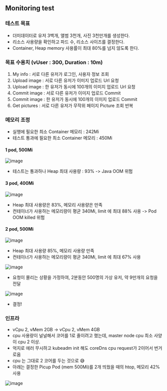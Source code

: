 ## Monitoring test

### 테스트 목표
- 더미데이터로 유저 3백개, 앨범 3천개, 사진 3천만개를 생성한다.
- 리소스 사용량을 확인하고 파드 수, 리소스 사이즈를 결정한다.
- Container, Heap memory 사용률이 최대 80%를 넘지 않도록 한다.

### 목표 수용치 (vUser : 300, Duration : 10m)
1. My info : 서로 다른 유저가 로그인, 사용자 정보 조회
2. Upload image : 서로 다른 유저가 이미지 업로드 Url 요청
3. Upload image : 한 유저가 동시에 100개의 이미지 업로드 Url 요청
4. Commit image : 서로 다른 유저가 이미지 업로드 Commit
5. Commit image : 한 유저가 동시에 100개의 이미지 업로드 Commit
6. Get pictures : 서로 다른 유저가 무작위 페이지 Picture 조회 반복

### 메모리 조정
- 실행에 필요한 최소 Container 메모리 : 242Mi
- 테스트 통과에 필요한 최소 Container 메모리 : 450Mi

#### 1 pod, 500Mi
![image](https://github.com/ecsimsw/pic-up/assets/46060746/eab4c571-f672-42b8-8301-00aacc70fee6)
- 테스트는 통과하나 Heap 최대 사용량 : 93% -> Java OOM 위험

#### 3 pod, 400Mi
![image](https://github.com/ecsimsw/pic-up/assets/46060746/9ec16999-1cb8-4e7d-a940-83ddaee5f9ca)
- Heap 최대 사용량은 83%, 메모리 사용량은 만족
- 컨테이너가 사용하는 메모리량이 평균 340Mi, limit 에 최대 88% 사용 -> Pod OOM killed 위험

#### 2 pod, 500Mi
![image](https://github.com/ecsimsw/pic-up/assets/46060746/3700b519-f348-495f-b7ff-829ceb043fbf)
- Heap 최대 사용량 85%, 메모리 사용량 만족
- 컨테이너가 사용하는 메모리량이 평균 340Mi, limit 에 최대 67% 사용

![image](https://github.com/ecsimsw/pic-up/assets/46060746/5906001e-972f-4a6d-9be8-5f2d4db99096)

- 요청이 몰리는 상황을 가정하여, 2분동안 500명의 가상 유저, 약 9만개의 요청을 전달

![image](https://github.com/ecsimsw/pic-up/assets/46060746/3f9b9292-b5b9-43b9-a3c1-c50672fa2cdd)

- 결정!

### 인프라
- vCpu 2, vMem 2GB -> vCpu 2, vMem 4GB
- cpu 사용량이 널널해서 코어를 1로 줄이려고 했는데, master node cpu 최소 사양이 cpu 2 이상.
- 억지로 에러 무시하고 kubeadm init 해도 coreDns cpu request가 2이어서 번거로움
- cpu 는 그대로 2 코어를 두는 것으로 😅
- 아래는 결정한 Picup Pod (mem 500Mi)를 2개 띄웠을 때의 htop, 메모리 42% 사용

![image](https://github.com/ecsimsw/pic-up/assets/46060746/266f2998-32f9-4002-9cf5-656d444aaa82)
